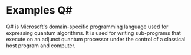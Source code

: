 # Examples Q#

Q# is Microsoft's domain-specific programming language used for expressing quantum algorithms.
It is used for writing sub-programs that execute on an adjunct quantum processor under the control of a classical host program and computer.
